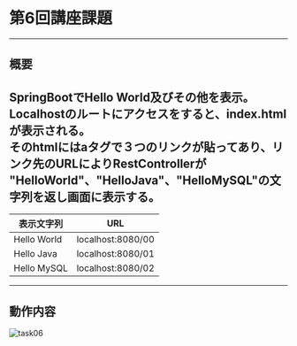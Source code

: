 # 第6回講座課題
---
## 概要<br>

SpringBootでHello World及びその他を表示。<br>
Localhostのルートにアクセスをすると、index.htmlが表示される。<br>
そのhtmlにはaタグで３つのリンクが貼ってあり、リンク先のURLによりRestControllerが<br>
"HelloWorld"、"HelloJava"、"HelloMySQL"の文字列を返し画面に表示する。
---
| 表示文字列       | URL               |
-------------|-------------------
| Hello World | localhost:8080/00 |
| Hello Java  | localhost:8080/01 |
| Hello MySQL | localhost:8080/02 |
---
## 動作内容
![task06](https://user-images.githubusercontent.com/101798620/173192139-24af6fff-14bd-4a4e-a303-da85847eeb6d.gif)

